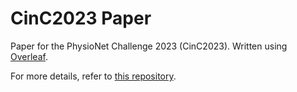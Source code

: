 # CinC2023 Paper

Paper for the PhysioNet Challenge 2023 (CinC2023). Written using [Overleaf](https://www.overleaf.com/).

For more details, refer to [this repository](https://github.com/DeepPSP/cinc2023).
